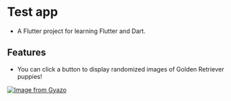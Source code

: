 # Test app

- A Flutter project for learning Flutter and Dart.

## Features

- You can click a button to display randomized images of Golden Retriever puppies!

[![Image from Gyazo](https://i.gyazo.com/0063a0dd5b7a5a1a9085b9e132ecb275.gif)](https://gyazo.com/0063a0dd5b7a5a1a9085b9e132ecb275)



